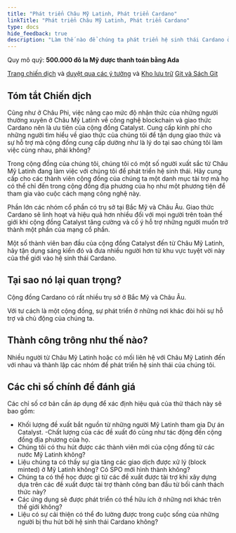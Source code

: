 ```yaml
---
title: "Phát triển Châu Mỹ Latinh, Phát triển Cardano"
linkTitle: "Phát triển Châu Mỹ Latinh, Phát triển Cardano"
type: docs
hide_feedback: true
description: "Làm thế nào để chúng ta phát triển hệ sinh thái Cardano ở Mỹ Latinh?"
---
```


Quy mô quỹ: **500.000 đô la Mỹ được thanh toán bằng Ada**

[Trang chiến dịch](https://cardano.ideascale.com/a/campaign-home/26242) và [duyệt qua các ý tưởng](https://cardano.ideascale.com/a/ideas/top/campaign-filter/byids/campaigns/26242/stage/unspecified) và [Kho lưu trữ](https://github.com/Catalyst-Challenges/F7-Grow-Latin-America-Grow-Cardano) [Git và Sách Git](https://quality-assurance-dao.gitbook.io/catalyst-fund-7-challenges/fund-7/grow-latin-america-grow-cardano)

## Tóm tắt Chiến dịch

Cũng như ở Châu Phi, việc nâng cao mức độ nhận thức của những người thường xuyên ở Châu Mỹ Latinh về công nghệ blockchain và giao thức Cardano nên là ưu tiên của cộng đồng Catalyst. Cung cấp kinh phí cho những người tìm hiểu về giao thức của chúng tôi để tận dụng giao thức và sự hỗ trợ mà cộng đồng cung cấp dường như là lý do tại sao chúng tôi làm việc cùng nhau, phải không?

Trong cộng đồng của chúng tôi, chúng tôi có một số người xuất sắc từ Châu Mỹ Latinh đang làm việc với chúng tôi để phát triển hệ sinh thái. Hãy cung cấp cho các thành viên cộng đồng của chúng ta một danh mục tài trợ mà họ có thể chỉ đến trong cộng đồng địa phương của họ như một phương tiện để tham gia vào cuộc cách mạng công nghệ này.

Phần lớn các nhóm cổ phần có trụ sở tại Bắc Mỹ và Châu Âu. Giao thức Cardano sẽ linh hoạt và hiệu quả hơn nhiều đối với mọi người trên toàn thế giới khi cộng đồng Catalyst tăng cường và cố ý hỗ trợ những người muốn trở thành một phần của mạng cổ phần.

Một số thành viên ban đầu của cộng đồng Catalyst đến từ Châu Mỹ Latinh, hãy tận dụng sáng kiến đó và đưa nhiều người hơn từ khu vực tuyệt vời này của thế giới vào hệ sinh thái Cardano.

## Tại sao nó lại quan trọng?

Cộng đồng Cardano có rất nhiều trụ sở ở Bắc Mỹ và Châu Âu.

Với tư cách là một cộng đồng, sự phát triển ở những nơi khác đòi hỏi sự hỗ trợ và chủ động của chúng ta.

## Thành công trông như thế nào?

Nhiều người từ Châu Mỹ Latinh hoặc có mối liên hệ với Châu Mỹ Latinh đến với nhau và thành lập các nhóm để phát triển hệ sinh thái của chúng tôi.

## Các chỉ số chính để đánh giá

Các chỉ số cơ bản cần áp dụng để xác định hiệu quả của thử thách này sẽ bao gồm:

- Khối lượng đề xuất bắt nguồn từ những người Mỹ Latinh tham gia Dự án Catalyst. -Chất lượng của các đề xuất đó cũng như tác động đến cộng đồng địa phương của họ.
- Chúng tôi có thu hút được các thành viên mới của cộng đồng từ các nước Mỹ Latinh không?
- Liệu chúng ta có thấy sự gia tăng các giao dịch được xử lý (block minted) ở Mỹ Latinh không? Có SPO mới hình thành không?
- Chúng ta có thể học được gì từ các đề xuất được tài trợ khi xây dựng dựa trên các đề xuất được tài trợ thành công ban đầu từ bối cảnh thách thức này?
- Các ứng dụng sẽ được phát triển có thể hữu ích ở những nơi khác trên thế giới không?
- Liệu có sự cải thiện có thể đo lường được trong cuộc sống của những người bị thu hút bởi hệ sinh thái Cardano không?
